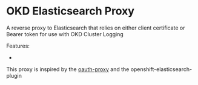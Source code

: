 OKD Elasticsearch Proxy
=====================

A reverse proxy to Elasticsearch that relies on either client certificate or Bearer token for use with OKD Cluster Logging

Features:

* 

This proxy is inspired by the [oauth-proxy](https://raw.githubusercontent.com/openshift/oauth-proxy) and the openshift-elasticsearch-plugin